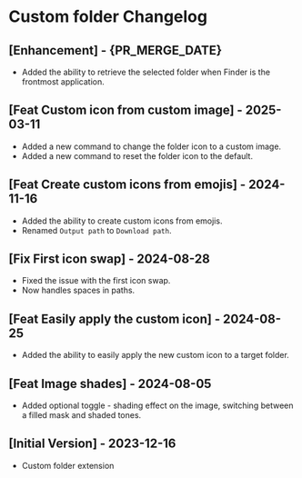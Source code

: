# Custom folder Changelog

## [Enhancement] - {PR_MERGE_DATE}

- Added the ability to retrieve the selected folder when Finder is the frontmost application.

## [Feat Custom icon from custom image] - 2025-03-11

- Added a new command to change the folder icon to a custom image.
- Added a new command to reset the folder icon to the default.

## [Feat Create custom icons from emojis] - 2024-11-16

- Added the ability to create custom icons from emojis.
- Renamed `Output path` to `Download path`.

## [Fix First icon swap] - 2024-08-28

- Fixed the issue with the first icon swap.
- Now handles spaces in paths.

## [Feat Easily apply the custom icon] - 2024-08-25

- Added the ability to easily apply the new custom icon to a target folder.

## [Feat Image shades] - 2024-08-05

- Added optional toggle - shading effect on the image, switching between a filled mask and shaded tones.

## [Initial Version] - 2023-12-16

- Custom folder extension
